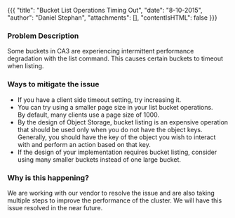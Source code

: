 {{{
 "title": "Bucket List Operations Timing Out",
 "date": "8-10-2015",
 "author": "Daniel Stephan",
 "attachments": [],
 "contentIsHTML": false
}}}

### Problem Description

Some buckets in CA3 are experiencing intermittent performance degradation
with the list command.  This causes certain buckets to timeout when listing.

### Ways to mitigate the issue

 * If you have a client side timeout setting, try increasing it.
 * You can try using a smaller page size in your list bucket operations.  
 By default, many clients use a page size of 1000.
 * By the design of Object Storage, bucket listing is an expensive
 operation that should be used only when you do not have the object keys.
 Generally, you should have the key of the object you wish to interact with
 and perform an action based on that key.
 * If the design of your implementation requires bucket listing, consider
 using many smaller buckets instead of one large bucket.

### Why is this happening?

We are working with our vendor to resolve the issue and are also taking
multiple steps to improve the performance of the cluster.  We will have
this issue resolved in the near future.
